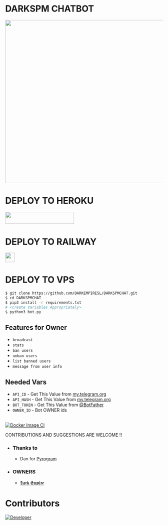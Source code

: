 # DARKSPM CHATBOT
<p align="center">
<img src="https://telegra.ph/file/28575e94555f0d5a66d69.jpg" width="520", height="520"></p>



# DEPLOY TO HEROKU

<p align="left"><a href="https://heroku.com/deploy?template=https://github.com/DARKEMPIRESL/DARKSPMCHAT"> <img src="https://img.shields.io/badge/Deploy%20To%20Heroku-black?style=for-the-badge&logo=heroku" width="220" height="38.45"/></a></p>

# DEPLOY TO RAILWAY

<p align="left"> 
<a href="https://railway.app/new/template?template=https%3A%2F%2Fgithub.com%2FDARKEMPIRESL%2FDARKSPMCHAT"
">
     <img height="30px" src="https://railway.app/button.svg">
  </a>
</p>

</a>
</p>

# DEPLOY TO VPS


```sh
$ git clone https://github.com/DARKEMPIRESL/DARKSPMCHAT.git
$ cd DARKSPMCHAT
$ pip3 install -r requirements.txt
# <create Variables Appropriately>
$ python3 bot.py
```


## Features for Owner
- `broadcast`
- `stats`
- `ban users`
- `unban users`
- `list banned users`
- `message from user info`

## Needed Vars
- `API_ID` - Get This Value from [my.telegram.org](https://my.telegram.org)
-  `API_HASH` - Get This Value from [my.telegram.org](https://my.telegram.org)
-  `BOT_TOKEN` - Get This Value from [@BotFather](https://my.telegram.org)
-  `OWNER_ID` - Bot OWNER ids
<br><br>

[![Docker Image CI](https://github.com/DARKEMPIRESL/DARKSPMCHAT/actions/workflows/docker-image.yml/badge.svg)](https://github.com/DARKEMPIRESL/DARKSPMCHAT/actions/workflows/docker-image.yml)

CONTRIBUTIONS AND SUGGESTIONS ARE WELCOME !!


* ### Thanks to
   - Dan for [Pyrogram](https://github.com/Pyrogram)
* ### OWNERS
   
   - [𝕯𝖆𝖗𝖐 𝕰𝖒𝖕𝖎𝖗𝖊](https://t.me/ImDark_Empire)


# Contributors
[![Developer](https://contributors-img.web.app/image?repo=DARKEMPIRESL/DARKSPMCHAT)](https://github.com/DARKEMPIRESL)


